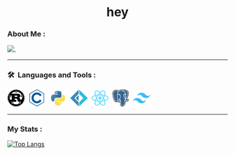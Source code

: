 <h1 align="center">hey</h1>

### About Me :

<img src="https://media.giphy.com/media/WUlplcMpOCEmTGBtBW/giphy.gif" width="30">.

---

### 🛠 &nbsp;Languages and Tools :

<p>
<img src="https://raw.githubusercontent.com/devicons/devicon/master/icons/rust/rust-plain.svg" title="Rust" alt="Rust " width="40" height="40"/>&nbsp;
<img src="https://raw.githubusercontent.com/devicons/devicon/master/icons/c/c-line.svg" title="C" alt="C" width="40" height="40"/>&nbsp;
<img src="https://raw.githubusercontent.com/devicons/devicon/master/icons/python/python-original.svg"  title="Python" alt="Python" width="40" height="40"/>&nbsp;
<img src="https://raw.githubusercontent.com/devicons/devicon/master/icons/fsharp/fsharp-original.svg"  title="F#" alt="F#" width="40" height="40"/>&nbsp;
<img src="https://raw.githubusercontent.com/devicons/devicon/master/icons/react/react-original.svg"  title="React" alt="React" width="40" height="40"/>&nbsp;
<img src="https://raw.githubusercontent.com/devicons/devicon/master/icons/postgresql/postgresql-original.svg"  title="PostgreSQL" alt="PostgreSQL" width="40" height="40"/>&nbsp;
<img src="https://raw.githubusercontent.com/devicons/devicon/master/icons/tailwindcss/tailwindcss-plain.svg"  title="TailwindCSS" alt="TailwindCSS" width="40" height="40"/>&nbsp;
</p>

---
### My Stats :
[![Top Langs](https://github-readme-stats.vercel.app/api/top-langs/?username=edisnord&layout=compact&theme=vision-friendly-dark)](https://github.com/anuraghazra/github-readme-stats)
